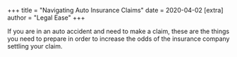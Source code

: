 +++
title = "Navigating Auto Insurance Claims"
date = 2020-04-02
[extra]
author = "Legal Ease"
+++

If you are in an auto accident and need to make a claim, these are the things you need to prepare in order to increase the odds of the insurance company settling your claim.
